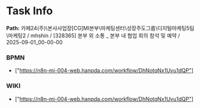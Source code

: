 # Task Info

**Path:** 카페24(주)\본사사업장\[CG]MI본부\마케팅센터\성장주도그룹\디지털마케팅5팀\마케팅2 / mhshin / [328365] 본부 외 소통 _ 본부 내 협업 회의 참석 및 예약 / 2025-09-01_00-00-00

### BPMN
- ["https://n8n-mi-004-web.hanpda.com/workflow/DhNotqNx1Uvu1dQP"]

### WIKI
- ["https://n8n-mi-004-web.hanpda.com/workflow/DhNotqNx1Uvu1dQP"]

